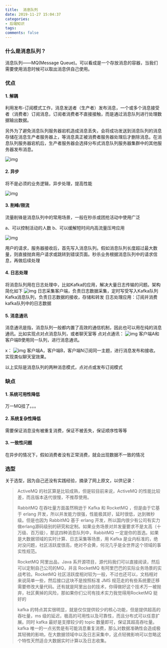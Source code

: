 ```yaml
---
title:  消息队列
date: 2019-11-27 15:04:37
categories:
- 后端知识
tags:
comments: false
---
```


### 什么是消息队列？

消息队列——MQ(Message Queue)。可以看成是一个存放消息的容器，当我们需要使用消息时候可以取出消息供自己使用。



### 优点

#### 1. 解耦

利用发布-订阅模式工作，消息发送者（生产者）发布消息，一个或多个消息接受者（消费者）订阅消息，订阅者消费者不直接接触，而是通过消息队列进行处理数据输出数据。

另外为了避免消息队列服务器宕机造成消息丢失，会将成功发送到消息队列的消息存储在消息生产者服务器上，等消息真正被消费者服务器处理后才删除消息。在消息队列服务器宕机后，生产者服务器会选择分布式消息队列服务器集群中的其他服务器发布消息。

![img](https://s4.51cto.com/oss/201904/15/1657e6a177e2aa8f6223ea9544523ac5.jpg)

#### 2. 异步

将不是必须的业务逻辑，异步处理，提高性能

![img](http://images2015.cnblogs.com/blog/270324/201607/270324-20160730141236169-1140938329.png)

#### 3. 削峰/限流

流量削锋是消息队列中的常用场景，一般在秒杀或团抢活动中使用广泛

a、可以控制活动的人数
b、可以缓解短时间内高流量压垮应用

![img](http://images2015.cnblogs.com/blog/270324/201607/270324-20160730151710106-2043115158.png)

用户的请求，服务器接收后，首先写入消息队列。假如消息队列长度超过最大数量，则直接抛弃用户请求或跳转到错误页面。秒杀业务根据消息队列中的请求信息，再做后续处理

#### 4. 日志处理

将消息队列用在日志处理中，比如Kafka的应用，解决大量日志传输的问题。架构简化如下
![img](http://images2015.cnblogs.com/blog/270324/201607/270324-20160730152810934-1818295010.png)
日志采集客户端，负责日志数据采集，定时写受写入Kafka队列
Kafka消息队列，负责日志数据的接收，存储和转发
日志处理应用：订阅并消费kafka队列中的日志数据 

#### 5. 消息通讯
消息通讯是指，消息队列一般都内置了高效的通信机制，因此也可以用在纯的消息通讯。比如实现点对点消息队列，或者聊天室等
点对点通讯：
![img](http://images2015.cnblogs.com/blog/270324/201607/270324-20160730153544294-1894255488.png)
客户端A和客户端B使用同一队列，进行消息通讯。

x：
![img](http://images2015.cnblogs.com/blog/270324/201607/270324-20160730153550184-1160563716.png)
客户端A，客户端B，客户端N订阅同一主题，进行消息发布和接收。实现类似聊天室效果。

以上实际是消息队列的两种消息模式，点对点或发布订阅模式



### 缺点

#### 1. 系统可用性降低

万一MQ挂了。。。

#### 2. 系统复杂性降低

需要保证消息没有被重复消费，保证不被丢失，保证顺序性等等

#### 3. 一致性问题

在异步的情况下，假如消费者没有正常消费，就会出现数据不一致的情况



### 选型

关于选型，因为自己还没有实践经验，摘录了网上原文，以供记录：

> ActiveMQ 的社区算是比较成熟，但是较目前来说，ActiveMQ 的性能比较差，而且版本迭代很慢，不推荐使用。
>
> RabbitMQ 在吞吐量方面虽然稍逊于 Kafka 和 RocketMQ ，但是由于它基于 erlang 开发，所以并发能力很强，性能极其好，延时很低，达到微秒级。但是也因为 RabbitMQ 基于 erlang 开发，所以国内很少有公司有实力做erlang源码级别的研究和定制。如果业务场景对并发量要求不是太高（十万级、百万级），那这四种消息队列中，RabbitMQ 一定是你的首选。如果是大数据领域的实时计算、日志采集等场景，用 Kafka 是业内标准的，绝对没问题，社区活跃度很高，绝对不会黄，何况几乎是全世界这个领域的事实性规范。
>
> RocketMQ 阿里出品，Java 系开源项目，源代码我们可以直接阅读，然后可以定制自己公司的MQ，并且 RocketMQ 有阿里巴巴的实际业务场景的实战考验。RocketMQ 社区活跃度相对较为一般，不过也还可以，文档相对来说简单一些，然后接口这块不是按照标准 JMS 规范走的有些系统要迁移需要修改大量代码。还有就是阿里出台的技术，你得做好这个技术万一被抛弃，社区黄掉的风险，那如果你们公司有技术实力我觉得用RocketMQ 挺好的
>
> kafka 的特点其实很明显，就是仅仅提供较少的核心功能，但是提供超高的吞吐量，ms 级的延迟，极高的可用性以及可靠性，而且分布式可以任意扩展。同时 kafka 最好是支撑较少的 topic 数量即可，保证其超高吞吐量。kafka 唯一的一点劣势是有可能消息重复消费，那么对数据准确性会造成极其轻微的影响，在大数据领域中以及日志采集中，这点轻微影响可以忽略这个特性天然适合大数据实时计算以及日志收集。